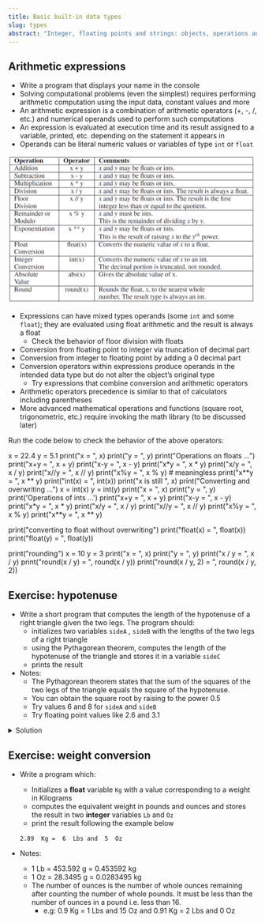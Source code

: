 ```yaml
---
title: Basic built-in data types
slug: types
abstract: "Integer, floating points and strings: objects, operations and expressions."
---
```


## Arithmetic expressions

* Write a program that displays your name in the console
* Solving computational problems (even the simplest) requires performing arithmetic computation using the input data, constant values and more
* An arithmetic expression is a combination of arithmetic operators (+, -, /, etc.) and numerical operands used to perform such computations
* An expression is evaluated at execution time and its result assigned to a variable, printed, etc. depending on the statement it appears in
* Operands can be literal numeric values or variables of type `int` or `float`

![](assets/images/Lec2-2.png)

* Expressions can have mixed types operands (some `int` and some `float`); they are evaluated using float arithmetic and the result is always a float
  * Check the behavior of floor division with floats
* Conversion from floating point to integer via truncation of decimal part
* Conversion from integer to floating point by adding a 0 decimal part
* Conversion operators within expressions produce operands in the intended data type but do not alter the object’s original type
  * Try expressions that combine conversion and arithmetic operators
* Arithmetic operators precedence is similar to that of calculators including parentheses
* More advanced mathematical operations and functions (square root, trigonometric, etc.) require invoking the math library (to be discussed later)

Run the code below to check the behavior of the above operators:

<div data-pym-src="https://www.jdoodle.com/plugin"
data-language="python3"  data-version-index="3.11.5" data-libs="">
x = 22.4
y = 5.1
print("x = ", x)
print("y = ", y)
print("Operations on floats ...")
print("x+y = ", x + y)
print("x-y = ", x - y)
print("x*y = ", x * y)
print("x/y = ", x / y)
print("x//y = ", x // y)
print("x%y = ", x % y)  # meaningless
print("x**y = ", x ** y)
print("int(x) = ", int(x))
print("x is still ", x)
print("Converting and overwriting ...")
x = int(x)
y = int(y)
print("x = ", x)
print("y = ", y)
print('Operations of ints ...')
print("x+y = ", x + y)
print("x-y = ", x - y)
print("x*y = ", x * y)
print("x/y = ", x / y)
print("x//y = ", x // y)
print("x%y = ", x % y)
print("x**y = ", x ** y)

print("converting to float without overwriting")
print("float(x) = ", float(x))
print("float(y) = ", float(y))

print("rounding")
x = 10
y = 3
print("x = ", x)
print("y = ", y)
print("x / y = ", x / y)
print("round(x / y) = ", round(x / y))
print("round(x / y, 2) = ", round(x / y, 2))
</div>

## Exercise: hypotenuse

* Write a short program that computes the length of the hypotenuse of a right triangle given the two legs. The program should:
  * initializes two variables `sideA` , `sideB` with the lengths of the two legs of a right triangle 
  * using the Pythagorean theorem, computes the length of the hypotenuse of the triangle and stores it in a variable `sideC` 
  * prints the result
* Notes:
  * The Pythagorean theorem states that the sum of the squares of the two legs of the triangle equals the square of the hypotenuse.
  * You can obtain the square root by raising to the power 0.5
  * Try values 6 and 8 for `sideA` and `sideB`
  * Try floating point values like 2.6 and 3.1


<div data-pym-src="https://www.jdoodle.com/plugin"
data-language="python3"  data-version-index="3.11.5" data-libs="">

</div>



<details>
  <summary><i class="fa fa-lightbulb-o" aria-hidden="true"></i> Solution</summary>

  <div data-pym-src="https://www.jdoodle.com/plugin"
    data-language="python3"  data-version-index="3.11.5" data-libs="">
    sideA = 4
    sideB = 3
    sideC = (sideA ** 2 + sideB ** 2) ** 0.5
    print(sideC)
  </div>
</details>

## Exercise: weight conversion

* Write a program which:
  * Initializes a **float** variable `Kg` with a value corresponding to a weight in Kilograms
  * computes the equivalent weight in pounds and ounces and stores the result in two **integer** variables `Lb` and `Oz`
  * print the result following the example below

  ```
  2.89  Kg =  6  Lbs and  5  Oz
  ```
* Notes:
  * 1 Lb = 453.592 g = 0.453592 kg
  * 1 Oz = 28.3495 g = 0.0283495 kg
  * The number of ounces is the number of whole ounces remaining after counting the number of whole pounds. It must be less than the number of ounces in a pound i.e. less than 16.
    * e.g: 0.9 Kg = 1 Lbs and 15 Oz and 0.91 Kg = 2 Lbs and 0 Oz
